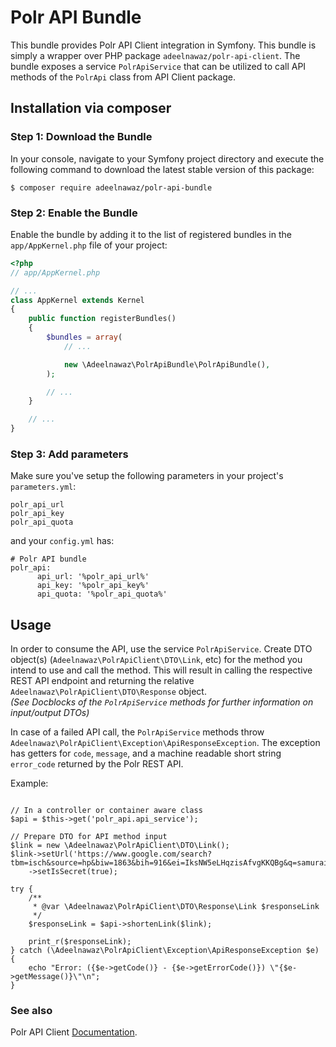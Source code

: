# Polr API Bundle

This bundle provides Polr API Client integration in Symfony. This bundle is simply a wrapper over PHP package
`adeelnawaz/polr-api-client`. The bundle exposes a service `PolrApiService` that can be utilized to call API methods of
the `PolrApi` class from API Client package.

## Installation via composer

### Step 1: Download the Bundle
In your console, navigate to your Symfony project directory and execute the
following command to download the latest stable version of this package:

```console
$ composer require adeelnawaz/polr-api-bundle
```

### Step 2: Enable the Bundle

Enable the bundle by adding it to the list of registered bundles in the `app/AppKernel.php` file of your project:

```php
<?php
// app/AppKernel.php

// ...
class AppKernel extends Kernel
{
    public function registerBundles()
    {
        $bundles = array(
            // ...

            new \Adeelnawaz\PolrApiBundle\PolrApiBundle(),
        );

        // ...
    }

    // ...
}
```

### Step 3: Add parameters
Make sure you've setup the following parameters in your project's `parameters.yml`:  

```
polr_api_url
polr_api_key
polr_api_quota
```

and your `config.yml` has:

```
# Polr API bundle
polr_api:
      api_url: '%polr_api_url%'
      api_key: '%polr_api_key%'      
      api_quota: '%polr_api_quota%'      
``` 

## Usage

In order to consume the API, use the service `PolrApiService`. Create DTO object(s) (`Adeelnawaz\PolrApiClient\DTO\Link`, etc) for the method you
intend to use and call the method. This will result in calling the respective REST API
endpoint and returning the relative `Adeelnawaz\PolrApiClient\DTO\Response` object.  
_(See Docblocks of the `PolrApiService` methods for further information on input/output DTOs)_

In case of a failed API call, the `PolrApiService` methods throw `Adeelnawaz\PolrApiClient\Exception\ApiResponseException`. The
exception has getters for `code`, `message`, and a machine readable short string
`error_code` returned by the Polr REST API.

Example:

```

// In a controller or container aware class
$api = $this->get('polr_api.api_service');

// Prepare DTO for API method input
$link = new \Adeelnawaz\PolrApiClient\DTO\Link();
$link->setUrl('https://www.google.com/search?tbm=isch&source=hp&biw=1863&bih=916&ei=IksNW5eLHqzisAfvgKKQBg&q=samurai+jack&oq=samurai+jack&gs_l=img.3..0l10.799.2671.0.2891.13.10.0.3.3.0.54.372.9.9.0....0...1ac.1.64.img..1.12.380.0...0.NlHgI6Y6mmY')
    ->setIsSecret(true);

try {
    /**
     * @var \Adeelnawaz\PolrApiClient\DTO\Response\Link $responseLink
     */
    $responseLink = $api->shortenLink($link);

    print_r($responseLink);
} catch (\Adeelnawaz\PolrApiClient\Exception\ApiResponseException $e) {
    echo "Error: ({$e->getCode()} - {$e->getErrorCode()}) \"{$e->getMessage()}\"\n";
}
```
### See also  
Polr API Client [Documentation](https://github.com/adeelnawaz/polr-api-client/blob/master/README.md).